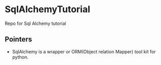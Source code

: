 # SqlAlchemyTutorial
Repo for Sql Alchemy tutorial 

## Pointers
* SqlAlchemy is a wrapper or ORM(Object relation Mapper) tool kit for python.

